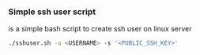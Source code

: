 ### Simple ssh user script
is a simple bash script to create ssh user on linux server

```bash
./sshuser.sh -u <USERNAME> -s '<PUBLIC_SSH_KEY>'
```
